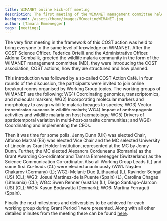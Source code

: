 ```yaml
---
title: WIMANET online kick-off meeting
description: The first meeting of the WIMANET management committee held online 28/09/2023.
background: /assets/theme/images/MCmeetingWIMANET.jpg
author: [Tamara Emmenegger]
tags: [meetings]
---
```


The very first meeting in the framework of this COST action was held to bring everyone to the same level of knowledge on WIMANET. After the COST Science Officer, Federica Ortelli, and the Administrative Officer, Aldona Gembalik, greeted the wildlife malaria community in the form of the WIMANET management committee (MC), they were introducing the COST association, COST actions, how they are structured and how planned.

This introduction was followed by a so-called COST Action Café. In four rounds of the discussion, the participants were invited to join online breakout rooms organised by Working Group topics. The working groups of WIMANET are the following: WG1) Coordinating genomics, transcriptomics, and molecular markers; WG2) Incorporating molecular markers and morphology to assign wildlife malaria lineages to species; WG3) Vector transmission success in wildlife malaria; WG4) Impact of anthropogenic activities and wildlife malaria on host haematology; WG5) Drivers of spatiotemporal variation in multi-host-parasite communities; and WG6) Coordinating and implementing the CBOs.

Then it was time for some polls. Jenny Dunn (UK) was elected Chair, Alfonso Marzal (ES) was elected Vice Chair and the MC selected University of Lincoln as Grant Holder Institution, represented at the MC by Jenny Dunn. Further, the MC elected Alexandra Corduneanu (Romania) as the Grant Awarding Co-ordinator and Tamara Emmenegger (Switzerland) as the Science Communication Co-ordinator. Also all Working Group Leads (L) and some first Co-leads (CL) were elected unanimously (WG1: Nayden Chakarov (Germany) (L); WG2: Melanie Duc (Lithuania) (L), Ravinder Sehgal (US) (CL); WG3: Josué Martínez-de la Puente (Spain) (L), Carolina Chagas (Lithuania) (CL); WG4: Swen Renner (Austria) (L), Diego Santiago-Alarcon (US) (CL); WG5: Kasun Bodawatta (Denmark); WG6: Martina Ferraguti (Spain).

Finally the next milestones and deliverables to be achieved for each working group during Grant Period 1 were presented. Along with all other detailed minutes from the meeting these can be found [here](/assets/docs/CA22108_MC1minutes.docx).
